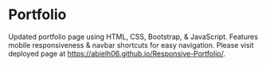 # Portfolio

Updated portfolio page using HTML, CSS, Bootstrap, & JavaScript. Features mobile responsiveness & navbar shortcuts for easy navigation. Please visit deployed page at 
https://abielh06.github.io/Responsive-Portfolio/.
